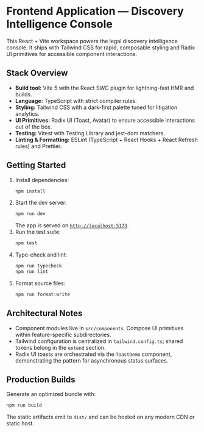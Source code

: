 # Frontend Application — Discovery Intelligence Console

This React + Vite workspace powers the legal discovery intelligence console. It ships with Tailwind CSS for rapid, composable styling and Radix UI primitives for accessible component interactions.

## Stack Overview
- **Build tool:** Vite 5 with the React SWC plugin for lightning-fast HMR and builds.
- **Language:** TypeScript with strict compiler rules.
- **Styling:** Tailwind CSS with a dark-first palette tuned for litigation analytics.
- **UI Primitives:** Radix UI (Toast, Avatar) to ensure accessible interactions out of the box.
- **Testing:** Vitest with Testing Library and jest-dom matchers.
- **Linting & Formatting:** ESLint (TypeScript + React Hooks + React Refresh rules) and Prettier.

## Getting Started
1. Install dependencies:
   ```bash
   npm install
   ```
2. Start the dev server:
   ```bash
   npm run dev
   ```
   The app is served on [`http://localhost:5173`](http://localhost:5173).
3. Run the test suite:
   ```bash
   npm test
   ```
4. Type-check and lint:
   ```bash
   npm run typecheck
   npm run lint
   ```
5. Format source files:
   ```bash
   npm run format:write
   ```

## Architectural Notes
- Component modules live in `src/components`. Compose UI primitives within feature-specific subdirectories.
- Tailwind configuration is centralized in `tailwind.config.ts`; shared tokens belong in the `extend` section.
- Radix UI toasts are orchestrated via the `ToastDemo` component, demonstrating the pattern for asynchronous status surfaces.

## Production Builds
Generate an optimized bundle with:
```bash
npm run build
```
The static artifacts emit to `dist/` and can be hosted on any modern CDN or static host.
